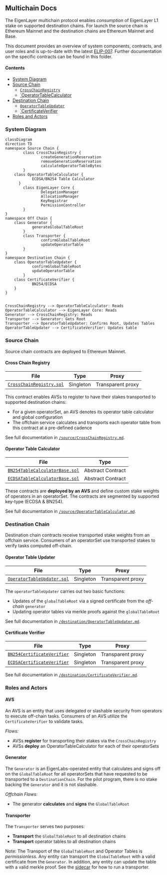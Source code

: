 [elip-007]: https://github.com/eigenfoundation/ELIPs/blob/main/ELIPs/ELIP-007.md

## Multichain Docs

The EigenLayer multichain protocol enables *consumption* of EigenLayer L1 stake on supported destination chains. For launch the source chain is Ethereum Mainnet and the destination chains are Ethereum Mainnet and Base. 

This document provides an overview of system components, contracts, and user roles and is up-to-date with the latest [ELIP-007][elip-007]. Further documentation on the specific contracts can be found in this folder. 

#### Contents

* [System Diagram](#system-diagram)
* [Source Chain](#source-chain)
    * [`CrossChainRegistry`](#cross-chain-registry)
    * [`OperatorTableCalculator](#operator-table-calculator)
* [Destination Chain](#destination-chain)
    * [`OperatorTableUpdater`](#operator-table-updater)
    * [`CertificateVerifier](#certificate-verifier)
* [Roles and Actors](#roles-and-actors)

### System Diagram

```mermaid
classDiagram 
direction TD
namespace Source Chain {
		class CrossChainRegistry {
				createGenerationReservation
				removeGenerationReservation
				calculateOperatorTableBytes
		}
    class OperatorTableCalculator {
		    ECDSA/BN254 Table Calculator
	  }
		class EigenLayer Core {
				DelegationManager
				AllocationManager
				KeyRegistrar
				PermissionController
		}
}
namespace Off Chain {
    class Generator {
		    generateGlobalTableRoot
		}
		class Transporter {
				confirmGlobalTableRoot
				updateOperatorTable
		}
}
namespace Destination Chain {
    class OperatorTableUpdater {
		    confirmGlobalTableRoot
		    updateOperatorTable
		}
    class CertificateVerifier {
		    BN254/ECDSA
    }
}


CrossChainRegistry --> OperatorTableCalculator: Reads
OperatorTableCalculator --> EigenLayer Core: Reads
Generator --> CrossChainRegistry: Reads
Transporter --> Generator: Gets Root
Transporter --> OperatorTableUpdater: Confirms Root, Updates Tables
OperatorTableUpdater --> CertificateVerifier: Updates table
```

### Source Chain

Source chain contracts are deployed to Ethereum Mainnet. 

#### Cross Chain Registry

| File | Type | Proxy |
| -------- | -------- | -------- |
| [`CrossChainRegistry.sol`](../../src/contracts/multichain/CrossChainRegistry.sol) | Singleton | Transparent proxy |

This contract enables AVSs to register to have their stakes transported to supported destination chains:
* For a given operatorSet, an AVS denotes its operator table calculator and global configuration
* The offchain service calculates and transports each operator table from this contract at a pre-defined cadence

See full documentation in [`/source/CrossChainRegistry.md`](./source/CrossChainRegistry.md). 

#### Operator Table Calculator

| File | Type |
| -------- | -------- |
| [`BN254TableCalculatorBase.sol`](../../src/contracts/multichain/BN254TableCalculatorBase.sol) | Abstract Contract |
| [`ECDSATableCalculatorBase.sol`](../../src/contracts/multichain/BN254TableCalculatorBase.sol) | Abstract Contract |

These contracts are **deployed by an AVS** and define custom stake weights of operators in an operatorSet. The contracts are segmented by supported key-type (ECDSA & BN254). 

See full documentation in [`/source/OperatorTableCalculator.md`](./source/OperatorTableCalculator.md).

### Destination Chain

Destination chain contracts receive transported stake weights from an offchain service. Consumers of an operatorSet use transported stakes to verify tasks computed off-chain.

#### Operator Table Updater

| File | Type | Proxy |
| -------- | -------- | -------- |
| [`OperatorTableUpdater.sol`](../../src/contracts/multichain/OperatorTableUpdater.sol) | Singleton | Transparent proxy |

The `operatorTableUpdater` carries out two basic functions:
* Updates of the `globalTableRoot` via a signed certificate from the *off-chain* `generator`
* Updating operator tables via merkle proofs against the `globalTableRoot`

See full documentation in [`/destination/OperatorTableUpdater.md`](./destination/OperatorTableUpdater.md). 

#### Certificate Verifier

| File | Type | Proxy |
| -------- | -------- | -------- |
| [`BN254CertificateVerifier`](../../src/contracts/multichain/BN254CertificateVerifier.sol) | Singleton | Transparent proxy |
| [`ECDSACertificateVerifier`](../../src/contracts/multichain/ECDSACertificateVerifier.sol) | Singleton | Transparent proxy |

See full documentation in [`/destination/CertificateVerifier.md`](./destination/CertificateVerifier.md). 

### Roles and Actors

#### AVS

An AVS is an entity that uses delegated or slashable security from operators to execute off-chain tasks. Consumers of an AVS utilize the `CertificateVerifier` to validate tasks. 

*Flows:*
* AVSs **register** for transporting their stakes via the `CrossChainRegistry`
* AVSs **deploy** an OperatorTableCalculator for each of their operatorSets

#### Generator

The `Generator` is an EigenLabs-operated entity that calculates and signs off on the `GlobalTableRoot` for all operatorSets that have requested to be transported to a `DestinationChain`. For the pilot program, there is no stake backing the `Generator` and it is not slashable. 

*Offchain Flows:*
* The generator **calculates** and **signs** the `GlobalTableRoot`

#### Transporter

The `Transporter` serves two purposes: 
* **Transport** the `GlobalTableRoot` to all destination chains
* **Transport** operator tables to all destination chains

Note: The Transport of the `GlobalTableRoot` and Operator Tables is *permissionless*. Any entity can transport the `GlobalTableRoot` with a valid certificate from the `Generator`. In addition, any entity can update the table with a valid merkle proof. See the [sidecar](https://github.com/Layr-Labs/sidecar) for how to run a transporter. 
